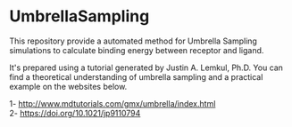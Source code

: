 # UmbrellaSampling
This repository provide a automated method for Umbrella Sampling simulations to calculate binding energy between receptor and ligand.

It's prepared using a tutorial generated by Justin A. Lemkul, Ph.D. You can find a theoretical understanding of umbrella sampling and a practical example on the websites below. 

1- http://www.mdtutorials.com/gmx/umbrella/index.html  
2- https://doi.org/10.1021/jp9110794
